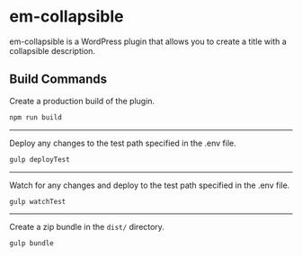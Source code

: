 # em-collapsible

em-collapsible is a WordPress plugin that allows you to create a title with a collapsible description.

## Build Commands

Create a production build of the plugin.

```sh
npm run build
```

---

Deploy any changes to the test path specified in the .env file.

```sh
gulp deployTest
```

---

Watch for any changes and deploy to the test path specified in the .env file.

```sh
gulp watchTest
```

---

Create a zip bundle in the `dist/` directory.

```sh
gulp bundle
```

